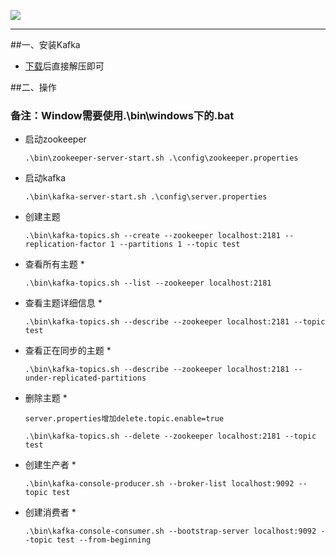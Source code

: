 ![](http://kafka.apache.org/images/logo.png)
- - -
##一、安装Kafka

* [下载](https://www.apache.org/dist/kafka/2.1.1/kafka_2.11-2.1.1.tgz)后直接解压即可

##二、操作

### 备注：Window需要使用.\bin\windows下的.bat

* 启动zookeeper

    ```.\bin\zookeeper-server-start.sh .\config\zookeeper.properties```

* 启动kafka

    ```.\bin\kafka-server-start.sh .\config\server.properties```
	
* 创建主题
	
    ```.\bin\kafka-topics.sh --create --zookeeper localhost:2181 --replication-factor 1 --partitions 1 --topic test```
	
* 查看所有主题 *
	
	```.\bin\kafka-topics.sh --list --zookeeper localhost:2181```
	
* 查看主题详细信息 *
	
	```.\bin\kafka-topics.sh --describe --zookeeper localhost:2181 --topic test```
	 
* 查看正在同步的主题 *

	```.\bin\kafka-topics.sh --describe --zookeeper localhost:2181 --under-replicated-partitions```
	
* 删除主题 *

	```server.properties增加delete.topic.enable=true```
	
	```.\bin\kafka-topics.sh --delete --zookeeper localhost:2181 --topic test```

* 创建生产者 *

	```.\bin\kafka-console-producer.sh --broker-list localhost:9092 --topic test```
	 

* 创建消费者 *

	```.\bin\kafka-console-consumer.sh --bootstrap-server localhost:9092 --topic test --from-beginning```
 
